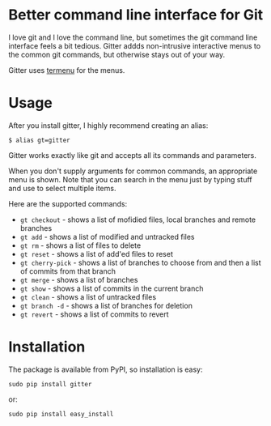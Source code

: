 Better command line interface for Git
=====================================

I love git and I love the command line, but sometimes the git command line
interface feels a bit tedious. Gitter addds non-intrusive interactive menus
to the common git commands, but otherwise stays out of your way.

Gitter uses [termenu](https://github.com/gooli/termenu) for the menus.

Usage
=====

After you install gitter, I highly recommend creating an alias:

    $ alias gt=gitter

Gitter works exactly like git and accepts all its commands and parameters. 

When you don't supply arguments for common commands, an appropriate menu is shown.
Note that you can search in the menu just by typing stuff and use <space> to select multiple items.

Here are the supported commands:

* `gt checkout` - shows a list of mofidied files, local branches and remote branches
* `gt add` - shows a list of modified and untracked files
* `gt rm` - shows a list of files to delete
* `gt reset` - shows a list of add'ed files to reset
* `gt cherry-pick` - shows a list of branches to choose from and then a list of commits from that branch
* `gt merge` - shows a list of branches
* `gt show` - shows a list of commits in the current branch
* `gt clean` - shows a list of untracked files
* `gt branch -d` - shows a list of branches for deletion
* `gt revert` - shows a list of commits to revert

Installation
============

The package is available from PyPI, so installation is easy:

    sudo pip install gitter

or:

    sudo pip install easy_install
